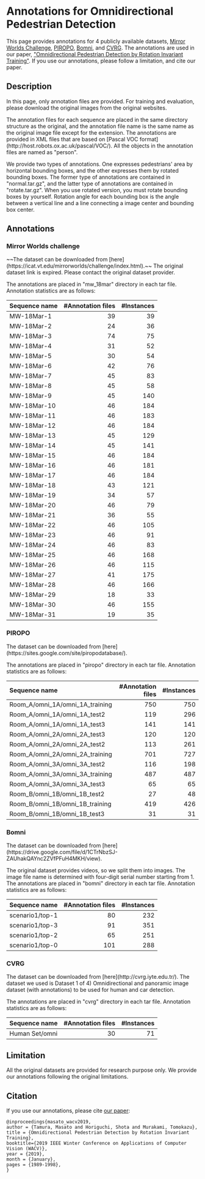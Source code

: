 Annotations for Omnidirectional Pedestrian Detection
====

This page provides annotations for 4 publicly available datasets,
[Mirror Worlds Challenge](https://icat.vt.edu/mirrorworlds/challenge/index.html),
[PIROPO](https://sites.google.com/site/piropodatabase/),
[Bomni](https://www.cmpe.boun.edu.tr/pilab/pilabfiles/databases/bomni/), and
[CVRG](http://cvrg.iyte.edu.tr/). The annotations are used in our paper,
["Omnidirectional Pedestrian Detection by Rotation Invariant Training"](https://ieeexplore.ieee.org/document/8658933).
If you use our annotations, please follow a limitation, and cite our paper.

## Description
<p>In this page, only annotation files are provided. For training and evaluation, please download the original images from
the original websites.</p>

<p>The annotation files for each sequence are placed in the same directory structure as the original, and the annotation file
name is the same name as the original image file except for the extension.
The annotations are provided in XML files that are based on [Pascal VOC format](http://host.robots.ox.ac.uk/pascal/VOC/).
All the objects in the annotation files are named as "person".</p>

<p>We provide two types of annotations. One expresses pedestrians' area by horizontal bounding boxes, and the other
expresses them by rotated bounding boxes. The former type of annotations are contained in "normal.tar.gz",
and the latter type of annotations are contained in "rotate.tar.gz". When you use rotated version, you must rotate
bounding boxes by yourself. Rotation angle for each bounding box is the angle between a vertical line and
a line connecting a image center and bounding box center.</p>

## Annotations
### Mirror Worlds challenge
<p>~~The dataset can be downloaded from [here](https://icat.vt.edu/mirrorworlds/challenge/index.html).~~  
The original dataset link is expired. Please contact the original dataset provider.</p>

<p>The annotations are placed in "mw_18mar" directory in each tar file. Annotation statistics are as follows:</p>

| Sequence name | #Annotation files | #Instances |
| :--- | ---: | ---: |
| MW-18Mar-1 | 39 | 39 |
| MW-18Mar-2 | 24 | 36 |
| MW-18Mar-3 | 74 | 75 |
| MW-18Mar-4 | 31 | 52 |
| MW-18Mar-5 | 30 | 54 |
| MW-18Mar-6 | 42 | 76 |
| MW-18Mar-7 | 45 | 83 |
| MW-18Mar-8 | 45 | 58 |
| MW-18Mar-9 | 45 | 140 |
| MW-18Mar-10 | 46 | 184 |
| MW-18Mar-11 | 46 | 183 |
| MW-18Mar-12 | 46 | 184 |
| MW-18Mar-13 | 45 | 129 |
| MW-18Mar-14 | 45 | 141 |
| MW-18Mar-15 | 46 | 184 |
| MW-18Mar-16 | 46 | 181 |
| MW-18Mar-17 | 46 | 184 |
| MW-18Mar-18 | 43 | 121 |
| MW-18Mar-19 | 34 | 57 |
| MW-18Mar-20 | 46 | 79 |
| MW-18Mar-21 | 36 | 55 |
| MW-18Mar-22 | 46 | 105 |
| MW-18Mar-23 | 46 | 91 |
| MW-18Mar-24 | 46 | 83 |
| MW-18Mar-25 | 46 | 168 |
| MW-18Mar-26 | 46 | 115 |
| MW-18Mar-27 | 41 | 175 |
| MW-18Mar-28 | 46 | 166 |
| MW-18Mar-29 | 18 | 33 |
| MW-18Mar-30 | 46 | 155 |
| MW-18Mar-31 | 19 | 35 |

### PIROPO
<p>The dataset can be downloaded from [here](https://sites.google.com/site/piropodatabase/).</p>

<p>The annotations are placed in "piropo" directory in each tar file. Annotation statistics are as follows:</p>

| Sequence name | #Annotation files | #Instances |
| :--- | ---: | ---: |
| Room_A/omni_1A/omni_1A_training | 750 | 750 |
| Room_A/omni_1A/omni_1A_test2 | 119 | 296 |
| Room_A/omni_1A/omni_1A_test3 | 141 | 141 |
| Room_A/omni_2A/omni_2A_test3 | 120 | 120 |
| Room_A/omni_2A/omni_2A_test2 | 113 | 261 |
| Room_A/omni_2A/omni_2A_training | 701 | 727 |
| Room_A/omni_3A/omni_3A_test2 | 116 | 198 |
| Room_A/omni_3A/omni_3A_training | 487 | 487 |
| Room_A/omni_3A/omni_3A_test3 | 65 | 65 |
| Room_B/omni_1B/omni_1B_test2 | 27 | 48 |
| Room_B/omni_1B/omni_1B_training | 419 | 426 |
| Room_B/omni_1B/omni_1B_test3 | 31 | 31 |

### Bomni
<p>The dataset can be downloaded from [here](https://drive.google.com/file/d/1CTrNbzSJ-ZAUhakQAYnc2ZVfPFuH4MKH/view).</p>

<p>The original dataset provides videos, so we split them into images. The image file name is determined with four-digit serial number starting from 1.
The annotations are placed in "bomni" directory in each tar file. Annotation statistics are as follows:</p>

| Sequence name | #Annotation files | #Instances |
| :--- | ---: | ---: |
| scenario1/top-1 | 80 | 232 |
| scenario1/top-3 | 91 | 351 |
| scenario1/top-2 | 65 | 251 |
| scenario1/top-0 | 101 | 288 |

### CVRG
<p>The dataset can be downloaded from [here](http://cvrg.iyte.edu.tr/). The dataset we used is Dataset 1 of 4) Omnidirectional and panoramic image dataset (with annotations) to be used for human and car detection.</p>

<p>The annotations are placed in "cvrg" directory in each tar file. Annotation statistics are as follows:</p>

| Sequence name | #Annotation files | #Instances |
| :--- | ---: | ---: |
| Human Set/omni | 30 | 71 |

## Limitation
All the original datasets are provided for research purpose only.
We provide our annotations following the original limitations.

## Citation
If you use our annotations, please cite [our paper](https://ieeexplore.ieee.org/document/8658933):
```
@inproceedings{masato_wacv2019,
author = {Tamura, Masato and Horiguchi, Shota and Murakami, Tomokazu},
title = {Omnidirectional Pedestrian Detection by Rotation Invariant Training},
booktitle={2019 IEEE Winter Conference on Applications of Computer Vision (WACV)},
year = {2019},
month = {January},
pages = {1989-1998},
}
```
